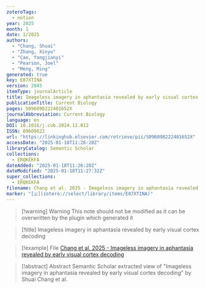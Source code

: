 ```yaml
---
zoteroTags:
  - notion
year: 2025
month: 1
date: 1/2025
authors:
  - "Chang, Shuai"
  - "Zhang, Xinyu"
  - "Cao, Yangjianyi"
  - "Pearson, Joel"
  - "Meng, Ming"
generated: true
key: E87XTINA
version: 2045
itemType: journalArticle
title: Imageless imagery in aphantasia revealed by early visual cortex decoding
publicationTitle: Current Biology
pages: S096098222401652X
journalAbbreviation: Current Biology
language: en
DOI: 10.1016/j.cub.2024.12.012
ISSN: 09609822
url: "https://linkinghub.elsevier.com/retrieve/pii/S096098222401652X"
accessDate: "2025-01-18T11:26:20Z"
libraryCatalog: Semantic Scholar
collections:
  - ERQKEKFA
dateAdded: "2025-01-18T11:26:20Z"
dateModified: "2025-01-18T11:27:32Z"
super_collections:
  - ERQKEKFA
filename: Chang et al. 2025 - Imageless imagery in aphantasia revealed by early visual cortex decoding
marker: "[🇿](zotero://select/library/items/E87XTINA)"
---
```


>[!warning] Warning
> This note should not be modified as it can be overwritten by the plugin which generated it

> [!title] Imageless imagery in aphantasia revealed by early visual cortex decoding

> [!example] File
> [Chang et al. 2025 - Imageless imagery in aphantasia revealed by early visual cortex decoding](Chang%20et%20al.%202025%20-%20Imageless%20imagery%20in%20aphantasia%20revealed%20by%20early%20visual%20cortex%20decoding.pdf)

> [!abstract] Abstract
> Semantic Scholar extracted view of "Imageless imagery in aphantasia revealed by early visual cortex decoding" by Shuai Chang et al.

